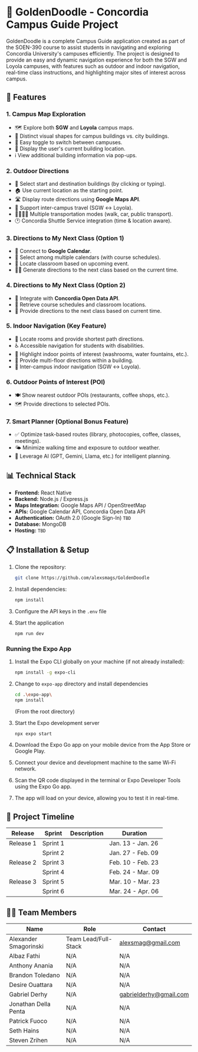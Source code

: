# 🏫 GoldenDoodle - Concordia Campus Guide Project

GoldenDoodle is a complete Campus Guide application created as part of the SOEN-390 course to assist students in navigating and exploring Concordia University's campuses efficiently. The project is designed to provide an easy and dynamic navigation experience for both the SGW and Loyola campuses, with features such as outdoor and indoor navigation, real-time class instructions, and highlighting major sites of interest across campus.

## 🚀 Features

### 1. Campus Map Exploration
- 🗺️ Explore both **SGW** and **Loyola** campus maps.
- 🏢 Distinct visual shapes for campus buildings vs. city buildings.
- 🔀 Easy toggle to switch between campuses.
- 📍 Display the user's current building location.
- ℹ️ View additional building information via pop-ups.

### 2. Outdoor Directions
- 📍 Select start and destination buildings (by clicking or typing).
- 🏠 Use current location as the starting point.
- 🛣️ Display route directions using **Google Maps API**.
- 🔄 Support inter-campus travel (SGW ↔ Loyola).
- 🚶‍♂️🚗🚌 Multiple transportation modes (walk, car, public transport).
- 🕐 Concordia Shuttle Service integration (time & location aware).

### 3. Directions to My Next Class (Option 1)
- 📅 Connect to **Google Calendar**.
- 🔄 Select among multiple calendars (with course schedules).
- 🏫 Locate classroom based on upcoming event.
- 🚶‍♀️ Generate directions to the next class based on the current time.

### 4. Directions to My Next Class (Option 2)
- 📡 Integrate with **Concordia Open Data API**.
- 📖 Retrieve course schedules and classroom locations.
- 🧭 Provide directions to the next class based on current time.

### 5. Indoor Navigation (Key Feature)
- 🏢 Locate rooms and provide shortest path directions.
- ♿ Accessible navigation for students with disabilities.
- 🚻 Highlight indoor points of interest (washrooms, water fountains, etc.).
- 🔼 Provide multi-floor directions within a building.
- 🔄 Inter-campus indoor navigation (SGW ↔ Loyola).

### 6. Outdoor Points of Interest (POI)
- 🍽️ Show nearest outdoor POIs (restaurants, coffee shops, etc.).
- 🗺️ Provide directions to selected POIs.

### 7. Smart Planner (Optional Bonus Feature)
- ✅ Optimize task-based routes (library, photocopies, coffee, classes, meetings).
- 🌤️ Minimize walking time and exposure to outdoor weather.
- 🤖 Leverage AI (GPT, Gemini, Llama, etc.) for intelligent planning.

## 📊 Technical Stack
- **Frontend:** React Native
- **Backend:** Node.js / Express.js
- **Maps Integration:** Google Maps API / OpenStreetMap
- **APIs:** Google Calendar API, Concordia Open Data API
- **Authentication:** OAuth 2.0 (Google Sign-In) `TBD`
- **Database:** MongoDB
- **Hosting:** `TBD`

## 📋 Installation & Setup
1. Clone the repository:
   ```bash
   git clone https://github.com/alexsmags/GoldenDoodle

2. Install dependencies:
   ```bash
   npm install

3. Configure the API keys in the `.env` file

4. Start the application
   ```bash
   npm run dev

### Running the Expo App

1. Install the Expo CLI globally on your machine (if not already installed):
   ```bash
   npm install -g expo-cli
   ```
2. Change to `expo-app` directory and install dependencies
   ```bash
   cd .\expo-app\
   npm install
   ```
   (From the root directory)

3. Start the Expo development server
   ```bash
   npx expo start
   ```
4. Download the Expo Go app on your mobile device from the App Store or Google Play.

5. Connect your device and development machine to the same Wi-Fi network.

6. Scan the QR code displayed in the terminal or Expo Developer Tools using the Expo Go app.

7. The app will load on your device, allowing you to test it in real-time.

## 📅 Project Timeline

| Release     | Sprint        | Description                         | Duration       |
|-------------|--------------|-------------------------------------|----------------|
| Release 1   | Sprint 1      |   | Jan. 13 - Jan. 26         |
|             | Sprint 2      |    | Jan. 27 - Feb. 09     |
| Release 2   | Sprint 3      |  | Feb. 10 - Feb. 23      |
|             | Sprint 4      |        | Feb. 24 - Mar. 09     |
| Release 3   | Sprint 5      |                | Mar. 10 - Mar. 23      |
|             | Sprint 6      |           | Mar. 24 - Apr. 06        |


## 🧑‍💻 Team Members

| Name         | Role                | Contact            |
|--------------|--------------------|--------------------|
| Alexander Smagorinski    | Team Lead/Full-Stack        | alexsmag@gmail.com |
| Albaz Fathi    | N/A   | N/A  |
| Anthony Anania    | N/A   | N/A  |
| Brandon Toledano    | N/A     | N/A  |
| Desire Ouattara    | N/A     | N/A  |
| Gabriel Derhy    | N/A     | gabrielderhy@gmail.com  |
| Jonathan Della Penta    | N/A     | N/A  |
| Patrick Fuoco    | N/A     | N/A  |
| Seth Hains   | N/A     | N/A  |
| Steven Zrihen    | N/A     | N/A  |

